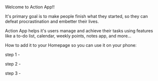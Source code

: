 Welcome to Action App!!

It's primary goal is to make people finish what they started, 
so they can defeat procrastination and embetter their lives.

Action App helps it's users manage and achieve their tasks using features like a to-do list, 
calendar, weekly points, notes app, and more...


How to add it to your Homepage so you can use it on your phone:

step 1 - 

step 2 -

step 3 -




